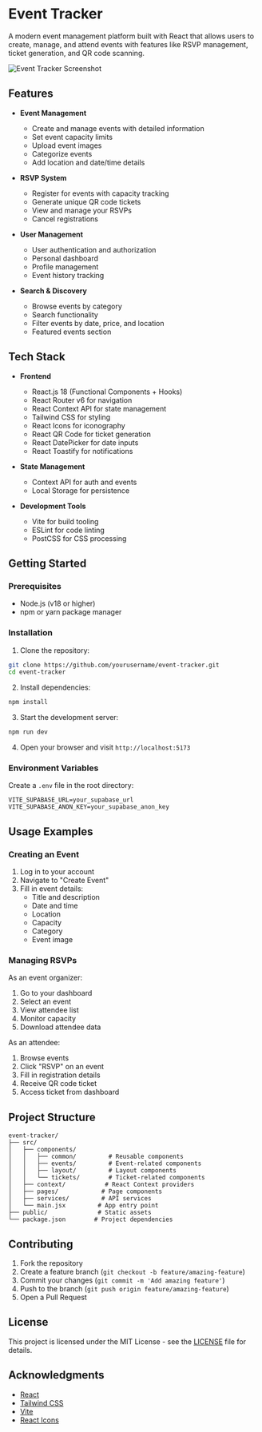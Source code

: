 # Event Tracker

A modern event management platform built with React that allows users to create, manage, and attend events with features like RSVP management, ticket generation, and QR code scanning.

![Event Tracker Screenshot](https://images.unsplash.com/photo-1511578314322-379afb476865?q=80&w=2069&auto=format&fit=crop)

## Features

- **Event Management**
  - Create and manage events with detailed information
  - Set event capacity limits
  - Upload event images
  - Categorize events
  - Add location and date/time details

- **RSVP System**
  - Register for events with capacity tracking
  - Generate unique QR code tickets
  - View and manage your RSVPs
  - Cancel registrations

- **User Management**
  - User authentication and authorization
  - Personal dashboard
  - Profile management
  - Event history tracking

- **Search & Discovery**
  - Browse events by category
  - Search functionality
  - Filter events by date, price, and location
  - Featured events section

## Tech Stack

- **Frontend**
  - React.js 18 (Functional Components + Hooks)
  - React Router v6 for navigation
  - React Context API for state management
  - Tailwind CSS for styling
  - React Icons for iconography
  - React QR Code for ticket generation
  - React DatePicker for date inputs
  - React Toastify for notifications

- **State Management**
  - Context API for auth and events
  - Local Storage for persistence

- **Development Tools**
  - Vite for build tooling
  - ESLint for code linting
  - PostCSS for CSS processing

## Getting Started

### Prerequisites

- Node.js (v18 or higher)
- npm or yarn package manager

### Installation

1. Clone the repository:
```bash
git clone https://github.com/yourusername/event-tracker.git
cd event-tracker
```

2. Install dependencies:
```bash
npm install
```

3. Start the development server:
```bash
npm run dev
```

4. Open your browser and visit `http://localhost:5173`

### Environment Variables

Create a `.env` file in the root directory:

```env
VITE_SUPABASE_URL=your_supabase_url
VITE_SUPABASE_ANON_KEY=your_supabase_anon_key
```

## Usage Examples

### Creating an Event

1. Log in to your account
2. Navigate to "Create Event"
3. Fill in event details:
   - Title and description
   - Date and time
   - Location
   - Capacity
   - Category
   - Event image

### Managing RSVPs

As an event organizer:
1. Go to your dashboard
2. Select an event
3. View attendee list
4. Monitor capacity
5. Download attendee data

As an attendee:
1. Browse events
2. Click "RSVP" on an event
3. Fill in registration details
4. Receive QR code ticket
5. Access ticket from dashboard

## Project Structure

```
event-tracker/
├── src/
│   ├── components/
│   │   ├── common/         # Reusable components
│   │   ├── events/         # Event-related components
│   │   ├── layout/         # Layout components
│   │   └── tickets/        # Ticket-related components
│   ├── context/           # React Context providers
│   ├── pages/            # Page components
│   ├── services/         # API services
│   └── main.jsx         # App entry point
├── public/              # Static assets
└── package.json        # Project dependencies
```

## Contributing

1. Fork the repository
2. Create a feature branch (`git checkout -b feature/amazing-feature`)
3. Commit your changes (`git commit -m 'Add amazing feature'`)
4. Push to the branch (`git push origin feature/amazing-feature`)
5. Open a Pull Request

## License

This project is licensed under the MIT License - see the [LICENSE](LICENSE) file for details.

## Acknowledgments

- [React](https://reactjs.org/)
- [Tailwind CSS](https://tailwindcss.com/)
- [Vite](https://vitejs.dev/)
- [React Icons](https://react-icons.github.io/react-icons/)

